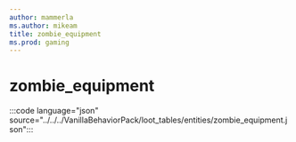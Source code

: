```yaml
---
author: mammerla
ms.author: mikeam
title: zombie_equipment
ms.prod: gaming
---
```


# zombie_equipment
 
:::code language="json" source="../../../VanillaBehaviorPack/loot_tables/entities/zombie_equipment.json":::